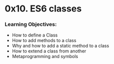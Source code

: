 # 0x10. ES6 classes

### Learning Objectives:
* How to define a Class
* How to add methods to a class
* Why and how to add a static method to a class
* How to extend a class from another
* Metaprogramming and symbols